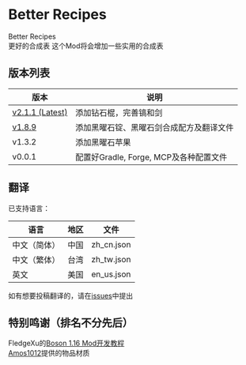 # Better Recipes
Better Recipes  
更好的合成表
这个Mod将会增加一些实用的合成表    


## 版本列表  

|版本|说明|
|---------------|--------------------------------|
|[v2.1.1 (Latest)](https://github.com/sjc0910/BetterRecipes/releases/download/v2.1.1/BetterRecipes.jar)|添加钻石棍，完善镐和剑|
|[v1.8.9](https://github.com/sjc0910/BetterRecipes/releases/download/v1.8.9/BetterRecipes.jar)|添加黑曜石锭、黑曜石剑合成配方及翻译文件|
|v1.3.2|添加黑曜石苹果|
|v0.0.1|配置好Gradle, Forge, MCP及各种配置文件|

## 翻译
已支持语言：
 
|语言|地区|文件|
|----------|---|----------|
|中文（简体）|中国|zh_cn.json|
|中文（繁体）|台湾|zh_tw.json|
|英文|美国|en_us.json|

如有想要投稿翻译的，请在[issues](https://github.com/sjc0910/BetterRecipes/issues)中提出

## 特别鸣谢（排名不分先后）
FledgeXu的[Boson 1.16 Mod开发教程](https://www.mcbbs.net/thread-1122554-1-1.html)  
[Amos1012](https://github.com/Amos1012)提供的物品材质
